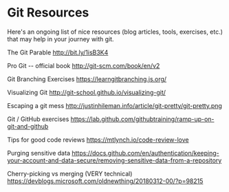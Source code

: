 # Git Resources

Here's an ongoing list of nice resources (blog articles, tools, exercises, etc.) that may help in your journey with git.

The Git Parable
http://bit.ly/1isB3K4

Pro Git -- official book
http://git-scm.com/book/en/v2

Git Branching Exercises
https://learngitbranching.js.org/

Visualizing Git
http://git-school.github.io/visualizing-git/

Escaping a git mess
http://justinhileman.info/article/git-pretty/git-pretty.png

Git / GitHub exercises
https://lab.github.com/githubtraining/ramp-up-on-git-and-github

Tips for good code reviews
https://mtlynch.io/code-review-love

Purging sensitive data
https://docs.github.com/en/authentication/keeping-your-account-and-data-secure/removing-sensitive-data-from-a-repository

Cherry-picking vs merging (VERY technical)
https://devblogs.microsoft.com/oldnewthing/20180312-00/?p=98215
